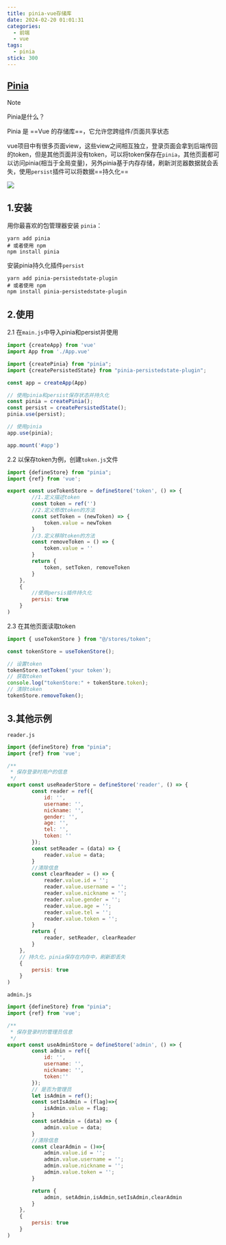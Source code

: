 ```yaml
---
title: pinia-vue存储库
date: 2024-02-20 01:01:31
categories: 
  - 前端
  - vue
tags:
  - pinia
stick: 300
---
```


## [Pinia](https://pinia.web3doc.top/)

> [!note] 
>
> Pinia是什么？
>
> Pinia 是 ==Vue 的存储库==，它允许您跨组件/页面共享状态
>
> vue项目中有很多页面view，这些view之间相互独立，登录页面会拿到后端传回的token，但是其他页面并没有token，可以将token保存在`pinia`，其他页面都可以访问pinia(相当于全局变量)，另外pinia基于内存存储，刷新浏览器数据就会丢失，使用`persist`插件可以将数据==持久化==

![](https://s2.loli.net/2024/09/27/dThzcYPij8eMZWb.png)

## 1.安装

用你最喜欢的包管理器安装 `pinia`：

```shell
yarn add pinia
# 或者使用 npm
npm install pinia
```

安装pinia持久化插件`persist`

```shell
yarn add pinia-persistedstate-plugin
# 或者使用 npm
npm install pinia-persistedstate-plugin
```

## 2.使用

2.1 在`main.js`中导入pinia和persist并使用

```js
import {createApp} from 'vue'
import App from './App.vue'

import {createPinia} from "pinia";
import {createPersistedState} from "pinia-persistedstate-plugin";

const app = createApp(App)

// 使用pinia和persist保存状态并持久化
const pinia = createPinia();
const persist = createPersistedState();
pinia.use(persist);

// 使用pinia
app.use(pinia);

app.mount('#app')
```

2.2 以保存token为例，创建`token.js`文件

```js
import {defineStore} from "pinia";
import {ref} from 'vue';

export const useTokenStore = defineStore('token', () => {
        //1.定义描述token
        const token = ref('')
        //2.定义修改token的方法
        const setToken = (newToken) => {
            token.value = newToken
        }
        //3.定义移除token的方法
        const removeToken = () => {
            token.value = ''
        }
        return {
            token, setToken, removeToken
        }
    },
    {
        //使用persis插件持久化
        persis: true
    }
)
```

2.3 在其他页面读取token

```js
import { useTokenStore } from "@/stores/token";

const tokenStore = useTokenStore();

// 设置token
tokenStore.setToken('your token');
// 获取token
console.log("tokenStore:" + tokenStore.token);
// 清除token
tokenStore.removeToken();
```

## 3.其他示例

`reader.js`

```js
import {defineStore} from "pinia";
import {ref} from 'vue';

/**
 * 保存登录时用户的信息
 */
export const useReaderStore = defineStore('reader', () => {
        const reader = ref({
            id: '',
            username: '',
            nickname: '',
            gender: '',
            age: '',
            tel: '',
            token: ''
        });
        const setReader = (data) => {
            reader.value = data;
        }
        //清除信息
        const clearReader = () => {
            reader.value.id = '';
            reader.value.username = '';
            reader.value.nickname = '';
            reader.value.gender = '';
            reader.value.age = '';
            reader.value.tel = '';
            reader.value.token = '';
        }
        return {
            reader, setReader, clearReader
        }
    },
    // 持久化，pinia保存在内存中，刷新即丢失
    {
        persis: true
    }
)
```

`admin.js`

```js
import {defineStore} from "pinia";
import {ref} from 'vue';

/**
 * 保存登录时的管理员信息
 */
export const useAdminStore = defineStore('admin', () => {
        const admin = ref({
            id: '',
            username: '',
            nickname: '',
            token:''
        });
        // 是否为管理员
        let isAdmin = ref();
        const setIsAdmin = (flag)=>{
            isAdmin.value = flag;
        }
        const setAdmin = (data) => {
            admin.value = data;
        }
        //清除信息
        const clearAdmin = ()=>{
            admin.value.id = '';
            admin.value.username = '';
            admin.value.nickname = '';
            admin.value.token = '';
        }

        return {
            admin, setAdmin,isAdmin,setIsAdmin,clearAdmin
        }
    },
    {
        persis: true
    }
)
```